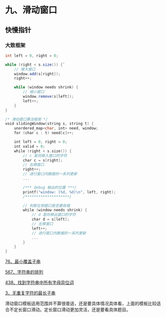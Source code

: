 # 九、滑动窗口

## 快慢指针

### 大致框架

```java
int left = 0, right = 0;

while (right < s.size()) {`
    // 增大窗口
    window.add(s[right]);
    right++;

    while (window needs shrink) {
        // 缩小窗口
        window.remove(s[left]);
        left++;
    }
}
```

```c++
/* 滑动窗口算法框架 */
void slidingWindow(string s, string t) {
    unordered_map<char, int> need, window;
    for (char c : t) need[c]++;

    int left = 0, right = 0;
    int valid = 0; 
    while (right < s.size()) {
        // c 是将移入窗口的字符
        char c = s[right];
        // 右移窗口
        right++;
        // 进行窗口内数据的一系列更新
        ...

        /*** debug 输出的位置 ***/
        printf("window: [%d, %d)\n", left, right);
        /********************/

        // 判断左侧窗口是否要收缩
        while (window needs shrink) {
            // d 是将移出窗口的字符
            char d = s[left];
            // 左移窗口
            left++;
            // 进行窗口内数据的一系列更新
            ...
        }
    }
}
```

[76、最小覆盖子串](https://leetcode-cn.com/problems/minimum-window-substring/)

[567、字符串的排列](https://leetcode-cn.com/problems/permutation-in-string)

[438、找到字符串中所有字母异位词](https://leetcode-cn.com/problems/find-all-anagrams-in-a-string)

[3、无重复字符的最长子串](https://leetcode-cn.com/problems/longest-substring-without-repeating-characters)

滑动窗口模板适用范围并不算很普适，还是要具体情况具体看，上面的模板比较适合不定长窗口滑动。定长窗口滑动更加灵活，还是要看具体题目。